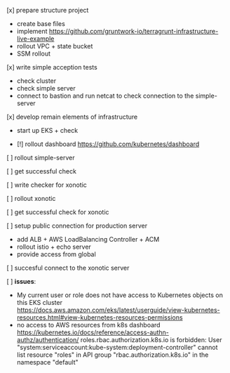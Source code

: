 [x] prepare structure project
  + create base files
  + implement https://github.com/gruntwork-io/terragrunt-infrastructure-live-example
  + rollout VPC + state bucket
  + SSM rollout

[x] write simple acception tests
  + check cluster
  + check simple server 
  + connect to bastion and run netcat to check connection to the simple-server 

[x] develop remain elements of infrastructure 
  + start up EKS + check
  - [!] rollout dashboard https://github.com/kubernetes/dashboard

[ ] rollout simple-server

[ ] get successful check

[ ] write checker for xonotic

[ ] rollout xonotic

[ ] get successful check for 
xonotic

[ ] setup public connection for production server
  - add ALB + AWS LoadBalancing Controller + ACM
  - rollout istio + echo server
  - provide access from global

[ ] succesful connect to the xonotic server


[ ] <b>issues</b>:
- My current user or role does not have access to Kubernetes objects on this EKS cluster
  https://docs.aws.amazon.com/eks/latest/userguide/view-kubernetes-resources.html#view-kubernetes-resources-permissions
- no access to AWS resources from k8s dashboard
  https://kubernetes.io/docs/reference/access-authn-authz/authentication/
  roles.rbac.authorization.k8s.io is forbidden: User "system:serviceaccount:kube-system:deployment-controller" cannot list resource "roles" in API group "rbac.authorization.k8s.io" in the namespace "default"